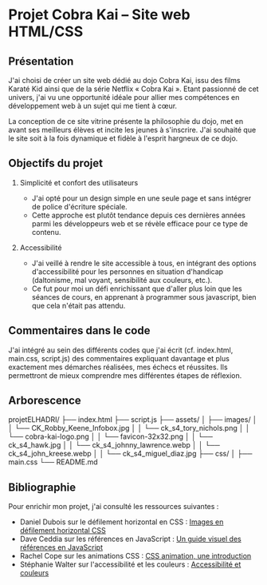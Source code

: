 # Projet Cobra Kai – Site web HTML/CSS

## Présentation 

J'ai choisi de créer un site web dédié au dojo Cobra Kai, issu des films Karaté Kid ainsi que de la série Netflix « Cobra Kai ». Etant passionné de cet univers, j'ai vu une opportunité idéale pour allier mes compétences en développement web à un sujet qui me tient à cœur.

La conception de ce site vitrine présente la philosophie du dojo, met en avant ses meilleurs élèves et incite les jeunes à s'inscrire. J'ai souhaité que le site soit à la fois dynamique et fidèle à l'esprit hargneux de ce dojo.

## Objectifs du projet 

1. Simplicité et confort des utilisateurs
   - J'ai opté pour un design simple en une seule page et sans intégrer de police d'écriture spéciale. 
   - Cette approche est plutôt tendance depuis ces dernières années parmi les développeurs web et se révèle efficace pour ce type de contenu. 

2. Accessibilité 
   - J'ai veillé à rendre le site accessible à tous, en intégrant des options d'accessibilité pour les personnes en situation d'handicap (daltonisme, mal voyant, sensibilité aux couleurs, etc.). 
   - Ce fut pour moi un défi enrichissant que d'aller plus loin que les séances de cours, en apprenant à programmer sous javascript, bien que cela n'était pas attendu. 

## Commentaires dans le code

J'ai intégré au sein des différents codes que j'ai écrit (cf. index.html, main.css, script.js) des commentaires expliquant davantage et plus exactement mes démarches réalisées, mes échecs et réussites. Ils permettront de mieux comprendre mes différentes étapes de réflexion.

## Arborescence 

projetELHADRI/
├── index.html
├── script.js
├── assets/
│   ├── images/
│   │   └── CK_Robby_Keene_Infobox.jpg
│   │   └── ck_s4_tory_nichols.png
│   │   └── cobra-kai-logo.png
│   │   └── favicon-32x32.png
│   │   └── ck_s4_hawk.jpg
│   │   └── ck_s4_johnny_lawrence.webp
│   │   └── ck_s4_john_kreese.webp
│   │   └── ck_s4_miguel_diaz.jpg
├── css/
│   ├── main.css
└── README.md



## Bibliographie

Pour enrichir mon projet, j'ai consulté les ressources suivantes :
- Daniel Dubois sur le défilement horizontal en CSS : [Images en défilement horizontal CSS](https://web-eau.net/blog/images-defilement-horizontal-css) 
- Dave Ceddia sur les références en JavaScript : [Un guide visuel des références en JavaScript](https://la-cascade.io/articles/un-guide-visuel-des-references-en-javascript)
- Rachel Cope sur les animations CSS : [CSS animation, une introduction](https://la-cascade.io/articles/css-animation-une-introduction) 
- Stéphanie Walter sur l'accessibilité et les couleurs : [Accessibilité et couleurs](https://stephaniewalter.design/fr/blog/accessibilite-et-couleurs-outils-et-ressources-pour-concevoir-des-produits-accessible/)
